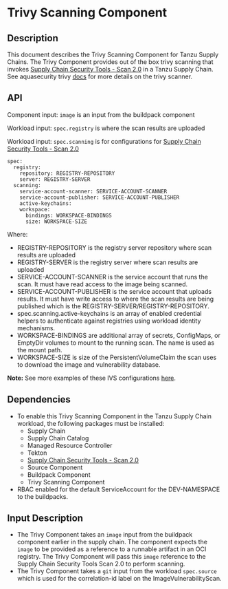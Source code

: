 # Trivy Scanning Component

## Description

This document describes the Trivy Scanning Component for Tanzu Supply Chains. The Trivy Component provides out of the box trivy scanning that invokes [Supply Chain Security Tools - Scan 2.0](../../scst-scan/scan-2-0.hbs.md) in a Tanzu Supply Chain. See aquasecurity trivy [docs](https://github.com/aquasecurity/trivy) for more details on the trivy scanner.

## API

Component input: `image` is an input from the buildpack component

Workload input: `spec.registry` is where the scan results are uploaded

Workload input: `spec.scanning` is for configurations for [Supply Chain Security Tools - Scan 2.0](../../scst-scan/scan-2-0.hbs.md)

```
spec:
  registry:
    repository: REGISTRY-REPOSITORY
    server: REGISTRY-SERVER
  scanning:
    service-account-scanner: SERVICE-ACCOUNT-SCANNER
    service-account-publisher: SERVICE-ACCOUNT-PUBLISHER
    active-keychains:
    workspace:
      bindings: WORKSPACE-BINDINGS
      size: WORKSPACE-SIZE
```
Where:
* REGISTRY-REPOSITORY is the registry server repository where scan results are uploaded
* REGISTRY-SERVER is the registry server where scan results are uploaded
* SERVICE-ACCOUNT-SCANNER is the service account that runs the scan. It must have read access to the image being scanned.
* SERVICE-ACCOUNT-PUBLISHER is the service account that uploads results. It must have write access to where the scan results are being published which is the REGISTRY-SERVER/REGISTRY-REPOSITORY.
* spec.scanning.active-keychains is an array of enabled credential helpers to authenticate against registries using workload identity mechanisms.
* WORKSPACE-BINDINGS are additional array of secrets, ConfigMaps, or EmptyDir volumes to mount to the running scan. The name is used as the mount path.
* WORKSPACE-SIZE is size of the PersistentVolumeClaim the scan uses to download the image and vulnerability database.

**Note:** See more examples of these IVS configurations [here](../../scst-scan/ivs-create-your-own.hbs.md).

## Dependencies

* To enable this Trivy Scanning Component in the Tanzu Supply Chain workload, the following packages must be installed:
  * Supply Chain
  * Supply Chain Catalog
  * Managed Resource Controller
  * Tekton
  * [Supply Chain Security Tools - Scan 2.0](../../scst-scan/scan-2-0.hbs.md)
  * Source Component
  * Buildpack Component
  * Trivy Scanning Component
* RBAC enabled for the default ServiceAccount for the DEV-NAMESPACE to the buildpacks.

## Input Description

* The Trivy Component takes an `image` input from the buildpack component earlier in the supply chain. The component expects the `image` to be provided as a reference to a runnable artifact in an OCI registry. The Trivy Component will pass this `image` reference to the Supply Chain Security Tools Scan 2.0 to perform scanning.
* The Trivy Component takes a `git` input from the workload `spec.source` which is used for the correlation-id label on the ImageVulnerabilityScan.
